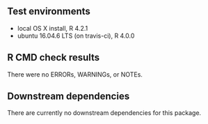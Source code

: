 ## Test environments
* local OS X install, R 4.2.1
* ubuntu 16.04.6 LTS (on travis-ci), R 4.0.0

## R CMD check results
There were no ERRORs, WARNINGs, or NOTEs.

## Downstream dependencies
There are currently no downstream dependencies for this package.